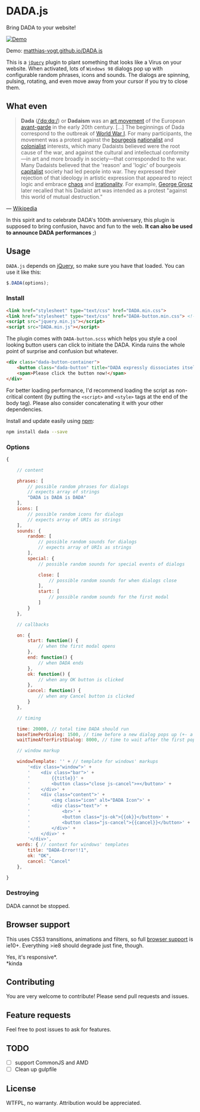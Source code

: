 # DADA.js
Bring DADA to your website!

[![Demo](https://raw.githubusercontent.com/matthias-vogt/DADA.js/gh-pages/demo-media/img/demo.gif)](//matthias-vogt.github.io/DADA.js)

Demo: [matthias-vogt.github.io/DADA.js](//matthias-vogt.github.io/DADA.js)

This is a [`jQuery`](//jquery.com) plugin to plant something that looks like a Virus on your website. When activated, lots of `Windows 98` dialogs pop up with configurable random phrases, icons and sounds. The dialogs are spinning, pulsing, rotating, and even move away from your cursor if you try to close them.

## What even
> **Dada** ([/ˈdɑːdɑː/](https://en.wikipedia.org/wiki/Help:IPA_for_English)) or **Dadaism** was an [art movement](https://en.wikipedia.org/wiki/Art_movement) of the European [avant-garde](https://en.wikipedia.org/wiki/Avant-garde) in the early 20th century. [...]
> The beginnings of Dada correspond to the outbreak of [World War I](https://en.wikipedia.org/wiki/World_War_I). For many participants, the movement was a protest against the [bourgeois](https://en.wikipedia.org/wiki/Bourgeoisie) [nationalist](https://en.wikipedia.org/wiki/Nationalism) and [colonialist](https://en.wikipedia.org/wiki/Colonialism) interests, which many Dadaists believed were the root cause of the war, and against the cultural and intellectual conformity—in art and more broadly in society—that corresponded to the war.
> Many Dadaists believed that the 'reason' and 'logic' of bourgeois [capitalist](https://en.wikipedia.org/wiki/Capitalism) society had led people into war. They expressed their rejection of that ideology in artistic expression that appeared to reject logic and embrace [chaos](https://en.wikipedia.org/wiki/Randomness) and [irrationality](https://en.wikipedia.org/wiki/Irrationality). For example, [George Grosz](https://en.wikipedia.org/wiki/George_Grosz) later recalled that his Dadaist art was intended as a protest "against this world of mutual destruction."

 — [Wikipedia](https://en.wikipedia.org/wiki/Dada)

In this spirit and to celebrate DADA's 100th anniversary, this plugin is supposed to bring confusion, havoc and fun to the web.
**It can also be used to announce DADA performances** ;)

## Usage
`DADA.js` depends on [jQuery](https://jquery.com/), so make sure you have that loaded. You can use it like this:
```javascript
$.DADA(options);
```

### Install

```html
<link href="stylesheet" type="text/css" href="DADA.min.css">
<link href="stylesheet" type="text/css" href="DADA-button.min.css"> <!-- optional -->
<script src="jquery.min.js"></script>
<script src="DADA.min.js"></script>
```

The plugin comes with `DADA-button.scss` which helps you style a cool looking button users can click to initiate the DADA. Kinda ruins the whole point of surprise and confusion but whatever.
```html
<div class="dada-button-container">
    <button class="dada-button" title="DADA expressly dissociates itself from the contents of this website.">DADA!</button>
    <span>Please click the button now!</span>
</div>
```
For better loading performance, I'd recommend loading the script as non-critical content (by putting the `<script>` and `<style>` tags at the end of the body tag). Please also consider concatenating it with your other dependencies.

Install and update easily using [npm](http://npmjs.com):
```sh
npm install dada --save
```

### Options
```javascript
{

    // content

    phrases: [
        // possible random phrases for dialogs
        // expects array of strings
        "DADA is DADA is DADA"
    ],
    icons: [
        // possible random icons for dialogs
        // expects array of URIs as strings
    ],
    sounds: {
        random: [
            // possible random sounds for dialogs
            // expects array of URIs as strings
        ],
        special: {
            // possible random sounds for special events of dialogs

            close: [
                // possible random sounds for when dialogs close
            ],
            start: [
                // possible random sounds for the first modal
            ]
        }
    },

    // callbacks

    on: {
        start: function() {
            // when the first modal opens
        },
        end: function() {
            // when DADA ends
        },
        ok: function() {
            // when any OK button is clicked
        },
        cancel: function() {
            // when any Cancel button is clicked
        }
    },

    // timing

    time: 20000, // total time DADA should run
    baseTimePerDialog: 1500, // time before a new dialog pops up (+- a little randomization)
    waitTimeAfterFirstDialog: 8000, // time to wait after the first pop up (suspense)

    // window markup

    windowTemplate: '' + // template for windows' markups
        '<div class="window">' +
        '    <div class="bar">' +
        '        {{title}}' +
        '        <button class="close js-cancel">×</button>' +
        '    </div>' +
        '    <div class="content">' +
        '        <img class="icon" alt="DADA Icon">' +
        '        <div class="text">' +
        '            <br>' +
        '            <button class="js-ok">{{ok}}</button>' +
        '            <button class="js-cancel">{{cancel}}</button>' +
        '        </div>' +
        '    </div>' +
        '</div>',
    words: { // context for windows' templates
        title: "DADA-Error!!1",
        ok: "OK",
        cancel: "Cancel"
    },

}
```


### Destroying
DADA cannot be stopped.

## Browser support
This uses CSS3 transitions, animations and filters, so full [browser support](http://caniuse.com/#feat=css-transitions) is ie10+. Everything >ie8 should degrade just fine, though.

Yes, it's responsive&#42;.<br>&#42;kinda

## Contributing
You are very welcome to contribute! Please send pull requests and issues.

## Feature requests
Feel free to post issues to ask for features.

## TODO
- [ ] support CommonJS and AMD
- [ ] Clean up gulpfile

## License
WTFPL, no warranty. Attribution would be appreciated.